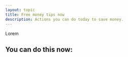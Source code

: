 ```yaml
---
layout: topic
title: Free money tips now
description: Actions you can do today to save money.
---
```


 Lorem

## You can do this now:


